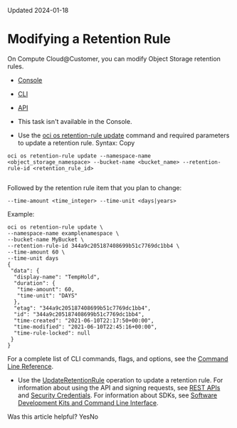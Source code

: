 Updated 2024-01-18
# Modifying a Retention Rule
On Compute Cloud@Customer, you can modify Object Storage retention rules.
  * [Console](https://docs.oracle.com/en-us/iaas/compute-cloud-at-customer/topics/object/modifying-a-retention-rule.htm)
  * [CLI](https://docs.oracle.com/en-us/iaas/compute-cloud-at-customer/topics/object/modifying-a-retention-rule.htm)
  * [API](https://docs.oracle.com/en-us/iaas/compute-cloud-at-customer/topics/object/modifying-a-retention-rule.htm)


  * This task isn't available in the Console.
  * Use the [oci os retention-rule update](https://docs.oracle.com/iaas/tools/oci-cli/latest/oci_cli_docs/cmdref/os/retention-rule/update.html) command and required parameters to update a retention rule.
Syntax:
Copy
```
oci os retention-rule update --namespace-name <object_storage_namespace> --bucket-name <bucket_name> --retention-rule-id <retention_rule_id>
     
```

Followed by the retention rule item that you plan to change:
```
--time-amount <time_integer> --time-unit <days|years>
```

Example:
```
oci os retention-rule update \
--namespace-name examplenamespace \
--bucket-name MyBucket \
--retention-rule-id 344a9c205187408699b51c7769dc1bb4 \
--time-amount 60 \
--time-unit days 
{
 "data": {
  "display-name": "TempHold",
  "duration": {
   "time-amount": 60,
   "time-unit": "DAYS"
  },
  "etag": "344a9c205187408699b51c7769dc1bb4",
  "id": "344a9c205187408699b51c7769dc1bb4",
  "time-created": "2021-06-10T22:17:50+00:00",
  "time-modified": "2021-06-10T22:45:16+00:00",
  "time-rule-locked": null
 }
}
```

For a complete list of CLI commands, flags, and options, see the [Command Line Reference](https://docs.oracle.com/iaas/tools/oci-cli/latest/oci_cli_docs/index.html).
  * Use the [UpdateRetentionRule](https://docs.oracle.com/iaas/api/#/en/objectstorage/latest/RetentionRule/UpdateRetentionRule) operation to update a retention rule.
For information about using the API and signing requests, see [REST APIs](https://docs.oracle.com/iaas/Content/API/Concepts/usingapi.htm#REST_APIs) and [Security Credentials](https://docs.oracle.com/iaas/Content/General/Concepts/credentials.htm). For information about SDKs, see [Software Development Kits and Command Line Interface](https://docs.oracle.com/iaas/Content/API/Concepts/sdks.htm#Software_Development_Kits_and_Command_Line_Interface).


Was this article helpful?
YesNo

